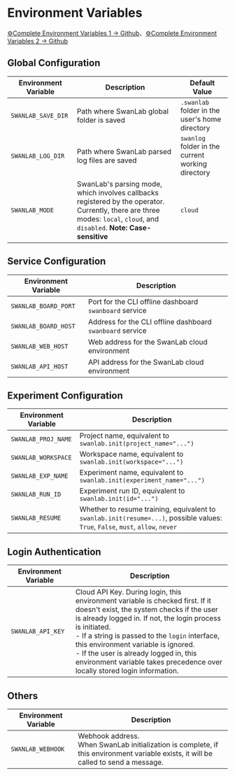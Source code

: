 # Environment Variables

[⚙️Complete Environment Variables 1 -> Github](https://github.com/SwanHubX/SwanLab/blob/main/swanlab/env.py)、[⚙️Complete Environment Variables 2 -> Github](https://github.com/SwanHubX/SwanLab-Toolkit/blob/main/swankit/env.py)

## Global Configuration

| Environment Variable | Description | Default Value |
| --- | --- | --- |
| `SWANLAB_SAVE_DIR` | Path where SwanLab global folder is saved | `.swanlab` folder in the user's home directory |
| `SWANLAB_LOG_DIR` | Path where SwanLab parsed log files are saved | `swanlog` folder in the current working directory |
| `SWANLAB_MODE` | SwanLab's parsing mode, which involves callbacks registered by the operator. Currently, there are three modes: `local`, `cloud`, and `disabled`. **Note: Case-sensitive** | `cloud` |

## Service Configuration

| Environment Variable | Description | 
| --- | --- |
| `SWANLAB_BOARD_PORT` | Port for the CLI offline dashboard `swanboard` service |
| `SWANLAB_BOARD_HOST` | Address for the CLI offline dashboard `swanboard` service |
| `SWANLAB_WEB_HOST` | Web address for the SwanLab cloud environment |
| `SWANLAB_API_HOST` | API address for the SwanLab cloud environment |

## Experiment Configuration

| Environment Variable | Description |
| --- | --- |
| `SWANLAB_PROJ_NAME` | Project name, equivalent to `swanlab.init(project_name="...")` |
| `SWANLAB_WORKSPACE` | Workspace name, equivalent to `swanlab.init(workspace="...")` |
| `SWANLAB_EXP_NAME` | Experiment name, equivalent to `swanlab.init(experiment_name="...")` |
| `SWANLAB_RUN_ID` | Experiment run ID, equivalent to `swanlab.init(id="...")` |
| `SWANLAB_RESUME` | Whether to resume training, equivalent to `swanlab.init(resume=...)`, possible values: `True`, `False`, `must`, `allow`, `never` |

## Login Authentication

| Environment Variable | Description |
| --- | --- | 
| `SWANLAB_API_KEY` | Cloud API Key. During login, this environment variable is checked first. If it doesn't exist, the system checks if the user is already logged in. If not, the login process is initiated.<br>- If a string is passed to the `login` interface, this environment variable is ignored.<br>- If the user is already logged in, this environment variable takes precedence over locally stored login information. |

## Others

| Environment Variable | Description |
| --- | --- |
| `SWANLAB_WEBHOOK` | Webhook address.<br> When SwanLab initialization is complete, if this environment variable exists, it will be called to send a message. |
